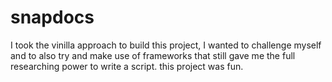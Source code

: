 # snapdocs

I took the vinilla approach to build this project, I wanted to challenge myself and to also try and make use of frameworks that still gave me the full researching power to write a script.
this project was fun. 
